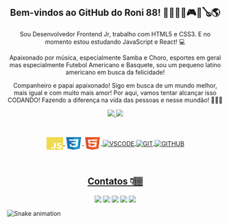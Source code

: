 ## <p align="center">Bem-vindos ao GitHub do Roni 88! 💙✨🏈🏀🎮🎵🪕🌎

<p align="center">Sou Desenvolvedor Frontend Jr, trabalho com HTML5 e CSS3. E no momento estou estudando JavaScript e React! 💻

<p align="center">Apaixonado por música, especialmente Samba e Choro, esportes em geral mas especialmente Futebol Americano e Basquete, sou um pequeno latino americano em busca da felicidade!

<p align="center">Companheiro e papai apaixonado! Sigo em busca de um mundo melhor, mais igual e com muito mais amor! Por aqui, vamos tentar alcançar isso CODANDO! Fazendo a diferença na vida das pessoas e nesse mundão! 💙💙💙
 
 <div>
  <p align="center">
  <a href="https://github.com/roni-88">
  <img height="160em" src="https://github-readme-stats.vercel.app/api?username=roni-88&show_icons=true&theme=algolia&include_all_commits=true&count_private=true"/>
  <img height="160em" src="https://github-readme-stats.vercel.app/api/top-langs/?username=roni-88&layout=compact&langs_count=6&theme=algolia"/>
</div>
<div style="display: inline_block"><br>
 <p align="center">
  <img align="center" alt="JS" height="30" width="40" src="https://raw.githubusercontent.com/devicons/devicon/master/icons/javascript/javascript-plain.svg">
  <img align="center" alt="CSS" height="30" width="40" src="https://raw.githubusercontent.com/devicons/devicon/master/icons/css3/css3-original.svg">
  <img align="center" alt="HTML" height="30" width="40" src="https://raw.githubusercontent.com/devicons/devicon/master/icons/html5/html5-original.svg">
  <img align="center" alt="VSCODE" height="30" width="40" src="https://cdn.jsdelivr.net/gh/devicons/devicon/icons/vscode/vscode-original.svg">
  <img align="center" alt="GIT" height="30" width="40" src="https://cdn.jsdelivr.net/gh/devicons/devicon/icons/git/git-original.svg">
  <img align="center" alt="GITHUB" height="30" width="40" src="https://cdn.jsdelivr.net/gh/devicons/devicon/icons/github/github-original.svg">
</div>
 
 <br>
 
  ## <p align="center">Contatos 👇🏽
 
<div>
 <p align="center">
  <a href="https://www.linkedin.com/in/roni-rodrigues-222366b0" target="_blank"><img src="https://img.shields.io/badge/-LinkedIn-%230077B5?style=for-the-badge&logo=linkedin&logoColor=white" target="_blank"></a>
  <a href="https://www.youtube.com/user/Roni88" target="_blank"><img src="https://img.shields.io/badge/YouTube-FF0000?style=for-the-badge&logo=youtube&logoColor=white" target="_blank"></a>
  <a href = "mailto:rroonnii88@gmail.com"><img src="https://img.shields.io/badge/-Gmail-%23333?style=for-the-badge&logo=gmail&logoColor=white" target="_blank"></a>
  <a href="https://instagram.com/roni-88" target="_blank"><img src="https://img.shields.io/badge/-Instagram-%23E4405F?style=for-the-badge&logo=instagram&logoColor=white" target="_blank"></a>
 <a href="https://discord.gg/5DVhGKVf4h" target="_blank"><img src="https://img.shields.io/badge/Discord-7289DA?style=for-the-badge&logo=discord&logoColor=white" target="_blank"></a>
 
  ![Snake animation](https://github.com/roni-88/roni-88/blob/output/github-contribution-grid-snake.svg)

</div>
